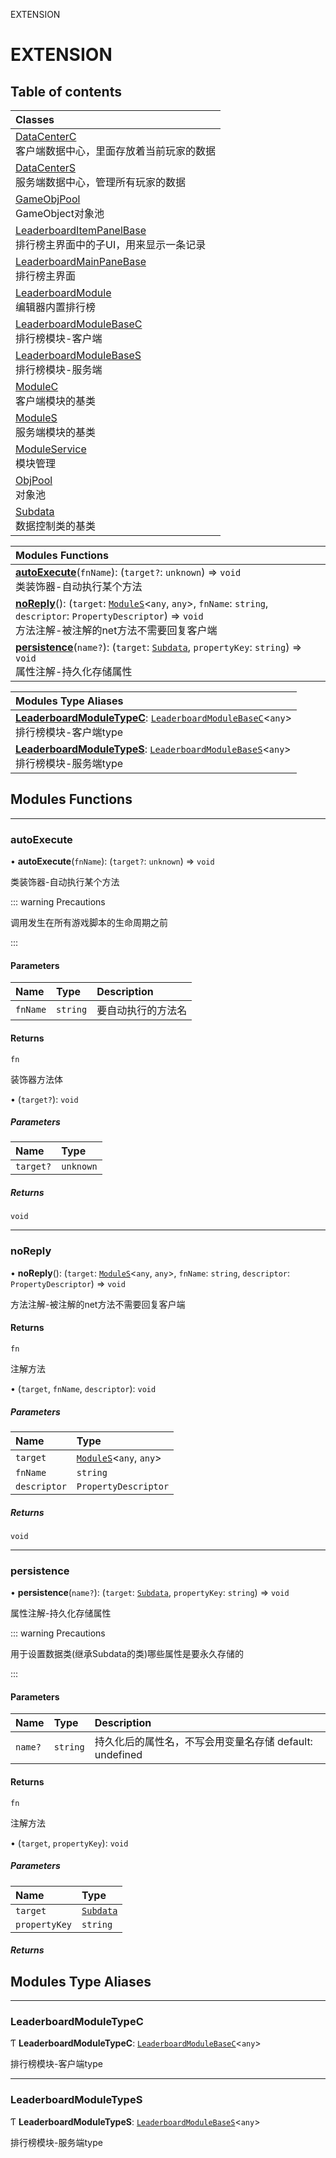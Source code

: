 EXTENSION

# EXTENSION <Badge type="tip" text="Groups" /> <Score text="EXTENSION" />

## Table of contents
| Classes |
| :-----|
| [DataCenterC](../classes/mwext.DataCenterC.md) <br> 客户端数据中心，里面存放着当前玩家的数据 |
| [DataCenterS](../classes/mwext.DataCenterS.md) <br> 服务端数据中心，管理所有玩家的数据 |
| [GameObjPool](../classes/mwext.GameObjPool.md) <br> GameObject对象池 |
| [LeaderboardItemPanelBase](../classes/mwext.LeaderboardItemPanelBase.md) <br> 排行榜主界面中的子UI，用来显示一条记录 |
| [LeaderboardMainPaneBase](../classes/mwext.LeaderboardMainPaneBase.md) <br> 排行榜主界面 |
| [LeaderboardModule](../classes/mwext.LeaderboardModule.md) <br> 编辑器内置排行榜 |
| [LeaderboardModuleBaseC](../classes/mwext.LeaderboardModuleBaseC.md) <br> 排行榜模块-客户端 |
| [LeaderboardModuleBaseS](../classes/mwext.LeaderboardModuleBaseS.md) <br> 排行榜模块-服务端 |
| [ModuleC](../classes/mwext.ModuleC.md) <br> 客户端模块的基类 |
| [ModuleS](../classes/mwext.ModuleS.md) <br> 服务端模块的基类 |
| [ModuleService](../classes/mwext.ModuleService.md) <br> 模块管理 |
| [ObjPool](../classes/mwext.ObjPool.md) <br> 对象池 |
| [Subdata](../classes/mwext.Subdata.md) <br> 数据控制类的基类 |


| Modules Functions |
| :-----|
| **[autoExecute](EXTENSION.EXTENSION.md#autoexecute)**(`fnName`): (`target?`: `unknown`) => `void` <br> 类装饰器-自动执行某个方法|
| **[noReply](EXTENSION.EXTENSION.md#noreply)**(): (`target`: [`ModuleS`](../classes/mwext.ModuleS.md)<`any`, `any`\>, `fnName`: `string`, `descriptor`: `PropertyDescriptor`) => `void` <br> 方法注解-被注解的net方法不需要回复客户端|
| **[persistence](EXTENSION.EXTENSION.md#persistence)**(`name?`): (`target`: [`Subdata`](../classes/mwext.Subdata.md), `propertyKey`: `string`) => `void` <br> 属性注解-持久化存储属性|


| Modules Type Aliases |
| :-----|
| **[LeaderboardModuleTypeC](EXTENSION.EXTENSION.md#leaderboardmoduletypec)**: [`LeaderboardModuleBaseC`](../classes/mwext.LeaderboardModuleBaseC.md)<`any`\> <br> 排行榜模块-客户端type|
| **[LeaderboardModuleTypeS](EXTENSION.EXTENSION.md#leaderboardmoduletypes)**: [`LeaderboardModuleBaseS`](../classes/mwext.LeaderboardModuleBaseS.md)<`any`\> <br> 排行榜模块-服务端type|


## Modules Functions


___

### autoExecute <Score text="autoExecute" /> 

• **autoExecute**(`fnName`): (`target?`: `unknown`) => `void` 

类装饰器-自动执行某个方法

::: warning Precautions

调用发生在所有游戏脚本的生命周期之前

:::


#### Parameters

| Name | Type | Description |
| :------ | :------ | :------ |
| `fnName` | `string` |  要自动执行的方法名 |

#### Returns

`fn`

装饰器方法体

• (`target?`): `void`

##### Parameters

| Name | Type |
| :------ | :------ |
| `target?` | `unknown` |

##### Returns

`void`
___

### noReply <Score text="noReply" /> 

• **noReply**(): (`target`: [`ModuleS`](../classes/mwext.ModuleS.md)<`any`, `any`\>, `fnName`: `string`, `descriptor`: `PropertyDescriptor`) => `void` <Badge type="tip" text="server" />

方法注解-被注解的net方法不需要回复客户端


#### Returns

`fn`

注解方法

• (`target`, `fnName`, `descriptor`): `void`

##### Parameters

| Name | Type |
| :------ | :------ |
| `target` | [`ModuleS`](../classes/mwext.ModuleS.md)<`any`, `any`\> |
| `fnName` | `string` |
| `descriptor` | `PropertyDescriptor` |

##### Returns

`void`
___

### persistence <Score text="persistence" /> 

• **persistence**(`name?`): (`target`: [`Subdata`](../classes/mwext.Subdata.md), `propertyKey`: `string`) => `void` 

属性注解-持久化存储属性

::: warning Precautions

用于设置数据类(继承Subdata的类)哪些属性是要永久存储的

:::


#### Parameters

| Name | Type | Description |
| :------ | :------ | :------ |
| `name?` | `string` |  持久化后的属性名，不写会用变量名存储 default: undefined |

#### Returns

`fn`

注解方法

• (`target`, `propertyKey`): `void`

##### Parameters

| Name | Type |
| :------ | :------ |
| `target` | [`Subdata`](../classes/mwext.Subdata.md) |
| `propertyKey` | `string` |

##### Returns

## Modules Type Aliases


___

### LeaderboardModuleTypeC <Score text="LeaderboardModuleTypeC" /> 

Ƭ **LeaderboardModuleTypeC**: [`LeaderboardModuleBaseC`](../classes/mwext.LeaderboardModuleBaseC.md)<`any`\>

排行榜模块-客户端type

___

### LeaderboardModuleTypeS <Score text="LeaderboardModuleTypeS" /> 

Ƭ **LeaderboardModuleTypeS**: [`LeaderboardModuleBaseS`](../classes/mwext.LeaderboardModuleBaseS.md)<`any`\>

排行榜模块-服务端type
